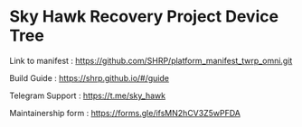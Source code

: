 # Sky Hawk Recovery Project Device Tree


Link to manifest :  https://github.com/SHRP/platform_manifest_twrp_omni.git

Build Guide :  https://shrp.github.io/#/guide

Telegram Support :  https://t.me/sky_hawk

Maintainership form : https://forms.gle/ifsMN2hCV3Z5wPFDA
